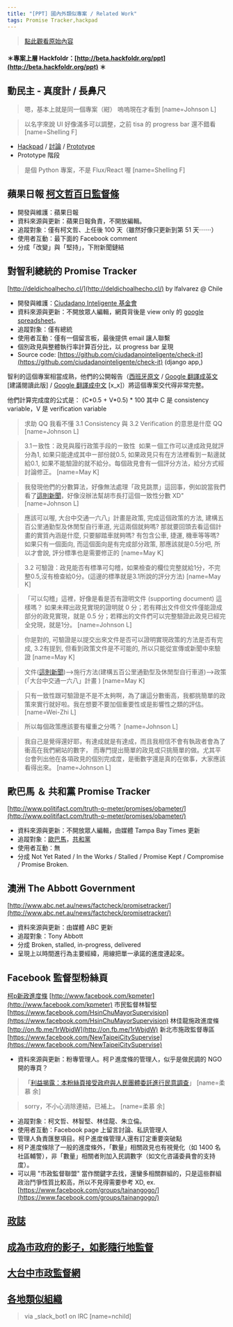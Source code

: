 ```yaml
---
title: "[PPT] 國內外類似專案 / Related Work"
tags: Promise Tracker,hackpad
---
```


> [點此觀看原始內容](https://g0v.hackpad.tw/PCvj3oj9myK)


#### ＊專案上層 Hackfoldr：[http://beta.hackfoldr.org/ppt](http://beta.hackfoldr.org/ppt) ＊


## 動民主 \- 真度計 / 長鼻尺

> 嗯，基本上就是同一個專案（紺） 嗚嗚現在才看到
> [name=Johnson L]

> 以名字來說 UI 好像滿多可以調整，之前 tisa 的 progress bar 還不錯看
> [name=Shelling F]

- [Hackpad](https://g0v.hackpad.com/--lzGKZQAwe7e) / [討論](https://g0v.hackpad.com/--lzGKZQAwe7e) / [Prototype](http://johnlin.tw/nose-meter/candidate.html#朱立倫)
- Prototype 階段
> 是個 Python 專案，不是 Flux/React 喔
> [name=Shelling F]


## 蘋果日報 [柯文哲百日監督條](http://www.appledaily.com.tw/realtimenews/article/new/20150212/559084/)

- 開發與維護：蘋果日報
- 資料來源與更新：蘋果日報負責，不開放編輯。
- 追蹤對象：僅有柯文哲、上任後 100 天（雖然好像只更新到第 51 天⋯⋯）
- 使用者互動：最下面的 Facebook comment
- 分成「改變」與「堅持」，下附新聞鏈結


## 對智利總統的 Promise Tracker


[http://deldichoalhecho.cl/](http://deldichoalhecho.cl/) by lfalvarez @ Chile
- 開發與維護：[Ciudadano Inteligente 基金會](http://ciudadanointeligente.org/)
- 資料來源與更新：不開放眾人編輯，網頁背後是 view only 的 [google spreadsheet](https://docs.google.com/spreadsheets/d/1XN3GxGzK0YRLvcTf9I0dSI1cPsYShu4MHw0EvZqfhm8/edit#gid=196760107)。
- 追蹤對象：僅有總統
- 使用者互動：僅有一個留言板，最後提供 email 讓人聯繫
- 個別政見與整體執行率計算百分比，以 progress bar 呈現
- Source code: [https://github.com/ciudadanointeligente/check-it](https://github.com/ciudadanointeligente/check-it) (django app,)

智利的這個專案相當成熟，他們的公開報告（[西班牙原文](https://docs.google.com/document/d/1nQuNV0y0eyZRRStK-B744OHkM12ixrof7EZWiOOXAkY/edit) / [Google 翻譯成英文](https://docs.google.com/document/d/1-w6h4p3FQzCtDwK239UdhJ71FctvrW1MRfssllgYud4/edit) \[建議閱讀此版\] / [Google 翻譯成中文](https://docs.google.com/document/d/1Yf9RHNeYZiRZ069VymUIwYX1S-FdbeuJoiRqdHKSftk/edit) \[x_x\]）將這個專案交代得非常完整。

他們計算完成度的公式是： (C\*0.5 + V\*0.5) * 100
其中 C 是 consistency variable，V 是 verification variable
> 求助 QQ 我看不懂 3.1 Consistency 與 3.2 Verification 的意思是什麼 QQ
> [name=Johnson L]

> 3.1ㄧ致性：政見與履行政策手段的ㄧ致性  如果ㄧ個工作可以達成政見就評分為1, 如果只能達成其中ㄧ部份就0.5, 如果政見只有在方法裡看到ㄧ點邊就給0.1, 如果不能驗證的就不給分。每個政見會有一個評分方法，給分方式經討論修正。
> [name=May K]

> 我發現他們的分數算法，好像無法處理「政見跳票」這回事，例如說當我們看了[這則新聞](https://tw.news.yahoo.com/%E8%AA%AA%E5%88%B0%E5%81%9A%E4%B8%8D%E5%88%B0-%E8%83%A1%E8%87%AA%E8%A1%8C%E8%BB%8A%E9%81%93%E6%94%BF%E8%A6%8B%E8%B7%B3%E7%A5%A8-202900033.html)，好像沒辦法幫胡市長打這個一致性分數 XD"
> [name=Johnson L]

> 應該可以喔, 大台中交通一六八」計畫是政策, 完成這個政策的方法, 建構五百公里通勤型及休閒型自行車道, 光這兩個就夠嗎? 那就要回頭去看這個計畫的實質內涵是什麼, 只要腳踏車就夠嗎? 有包含公車, 捷運, 機車等等嗎? 如果只有一個面向, 而這個面向是有完成部分政策, 那應該就是0.5分吧, 所以才會說, 評分標準也是需要修正的
> [name=May K]


> 3.2 可驗證：政見能否有標準可勾稽，如果檢查的欄位完整就給1分，不完整0.5,沒有檢查給0分。(這邊的標準就是3.1所說的評分方法)
> [name=May K]

> 「可以勾稽」這裡，好像是看是否有證明文件 (supporting document) 這樣嗎？ 如果未釋出政見實現的證明就 0 分；若有釋出文件但文件僅能證成部分的政見實現，就是 0.5 分；若釋出的文件們可以完整驗證此政見已經完全兌現，就是1分。
> [name=Johnson L]

> 你是對的, 可驗證是以提交出來文件是否可以證明實現政策的方法是否有完成, 3.2有提到, 但看到政策文件是不可能的, 所以只能從宣傳或新聞中來驗證
> [name=May K]

> 文件([這則新聞](https://tw.news.yahoo.com/%E8%AA%AA%E5%88%B0%E5%81%9A%E4%B8%8D%E5%88%B0-%E8%83%A1%E8%87%AA%E8%A1%8C%E8%BB%8A%E9%81%93%E6%94%BF%E8%A6%8B%E8%B7%B3%E7%A5%A8-202900033.html))-->施行方法(建構五百公里通勤型及休閒型自行車道)-->政策(「大台中交通一六八」計畫 )
> [name=May K]

> 只有一致性跟可驗證是不是不太夠啊，為了讓這分數衝高，我都挑簡單的政策來實行就好啦。我在想要不要加個重要性或是影響性之類的評估。
> [name=Wei-Zhi L]

> 所以每個政策應該要有權重之分嗎？
> [name=Johnson L]

> 我自己是覺得還好耶，有達成就是有達成，而且我相信不會有執政者會為了衝高在我們網站的數字， 而專門提出簡單的政見或只挑簡單的做。尤其平台會列出他在各項政見的個別完成度，是衝數字還是真的在做事，大家應該看得出來。
> [name=Johnson L]



## 歐巴馬 ＆ 共和黨 Promise Tracker


[http://www.politifact.com/truth-o-meter/promises/obameter/](http://www.politifact.com/truth-o-meter/promises/obameter/)
- 資料來源與更新：不開放眾人編輯，由媒體 Tampa Bay Times 更新
- 追蹤對象：[歐巴馬](http://www.politifact.com/truth-o-meter/promises/obameter/)，[共和黨](http://www.politifact.com/truth-o-meter/promises/gop-pledge-o-meter/)
- 使用者互動：無
- 分成 Not Yet Rated / In the Works / Stalled / Promise Kept / Compromise / Promise Broken.

## 澳洲 The Abbott Government


[http://www.abc.net.au/news/factcheck/promisetracker/](http://www.abc.net.au/news/factcheck/promisetracker/)
- 資料來源與更新：由媒體 ABC 更新
- 追蹤對象：Tony Abbott
- 分成 Broken, stalled, in-progress, delivered
- 呈現上以時間進行為主要經緯，用線把單一承諾的進度連起來。


## Facebook 監督型粉絲頁


[柯p新政進度條](https://www.facebook.com/kpmeter)  [http://www.facebook.com/kpmeter](http://www.facebook.com/kpmeter)
市民監督林智堅 [https://www.facebook.com/HsinChuMayorSupervision](https://www.facebook.com/HsinChuMayorSupervision)
林佳龍施政進度條 [http://on.fb.me/1rWbjdW](http://on.fb.me/1rWbjdW)
新北市施政監督專區 [https://www.facebook.com/NewTaipeiCitySupervise](https://www.facebook.com/NewTaipeiCitySupervise)

- 資料來源與更新：粉專管理人。柯Ｐ進度條的管理人，似乎是做民調的 NGO 開的專頁？
> 「[利益揭露：本粉絲頁接受政府與人民團體委託進行民意調查](https://www.facebook.com/kpmeter/info)」
> [name=柔慕 余]

> sorry，不小心消除連結，已補上。
> [name=柔慕 余]

- 追蹤對象：柯文哲、林智堅、林佳龍、朱立倫。
- 使用者互動：Facebook page 上留言討論、私訊管理人
- 管理人負責匯整項目。柯Ｐ進度條管理人還有訂定重要突破點
- 柯Ｐ進度條除了一般的進度條外，「數量」相關政見也有視覺化（如 1400 名社區輔警），非「數量」相關者則加入民調數字（如文化咨議委員會的支持度）。
- 可以用 "市政監督聯盟" 當作關鍵字去找，還蠻多相關群組的，只是這些群組政治鬥爭性質比較高，所以不見得需要參考 XD, ex. [https://www.facebook.com/groups/tainangogo/](https://www.facebook.com/groups/tainangogo/)


## [政誌](http://fact.g0v.tw/)


## [成為市政府的影子，如影隨行地監督](https://g0v.hackpad.com/39pf0Milpkz)


## [大台中市政監督網](https://www.facebook.com/taichungcivicwatch)


## [各地類似組織](http://www.coolloud.org.tw/node/80571)

> via  \_slack\_bot1 on IRC
> [name=nchild]



